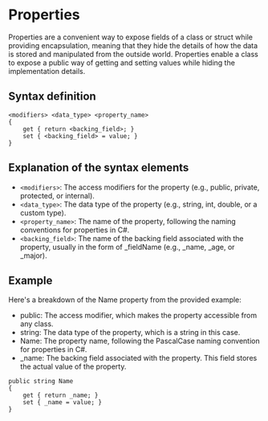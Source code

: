 # Properties 

Properties are a convenient way to expose fields of a class or struct while providing encapsulation, meaning that they hide the details of how the data is stored and manipulated from the outside world. Properties enable a class to expose a public way of getting and setting values while hiding the implementation details.

## Syntax definition

```
<modifiers> <data_type> <property_name>
{
    get { return <backing_field>; }
    set { <backing_field> = value; }
}
```

## Explanation of the syntax elements

- `<modifiers>`: The access modifiers for the property (e.g., public, private, protected, or internal). 
- `<data_type>`: The data type of the property (e.g., string, int, double, or a custom type).
- `<property_name>`: The name of the property, following the naming conventions for properties in C#.
- `<backing_field>`: The name of the backing field associated with the property, usually in the form of _fieldName (e.g., _name, _age, or _major).

## Example
 
 Here's a breakdown of the Name property from the provided example:

- public: The access modifier, which makes the property accessible from any class.
- string: The data type of the property, which is a string in this case.
- Name: The property name, following the PascalCase naming convention for properties in C#.
- _name: The backing field associated with the property. This field stores the actual value of the property.

```
public string Name
{
    get { return _name; }
    set { _name = value; }
}
```
